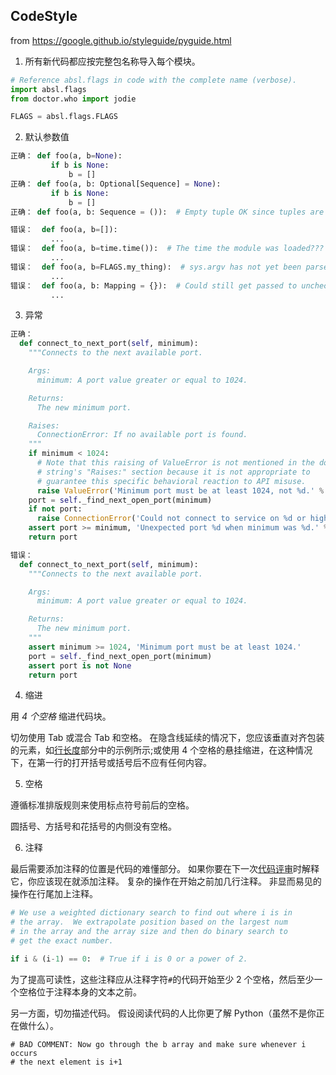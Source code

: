 ## CodeStyle

from https://google.github.io/styleguide/pyguide.html

1. 所有新代码都应按完整包名称导入每个模块。

```python
# Reference absl.flags in code with the complete name (verbose).
import absl.flags
from doctor.who import jodie

FLAGS = absl.flags.FLAGS
```

2. 默认参数值

```python
正确： def foo(a, b=None):
         if b is None:
             b = []
正确： def foo(a, b: Optional[Sequence] = None):
         if b is None:
             b = []
正确： def foo(a, b: Sequence = ()):  # Empty tuple OK since tuples are immutable
```

```python
错误：  def foo(a, b=[]):
         ...
错误：  def foo(a, b=time.time()):  # The time the module was loaded???
         ...
错误：  def foo(a, b=FLAGS.my_thing):  # sys.argv has not yet been parsed...
         ...
错误：  def foo(a, b: Mapping = {}):  # Could still get passed to unchecked code
         ...
```

3. 异常

```python
正确：
  def connect_to_next_port(self, minimum):
    """Connects to the next available port.

    Args:
      minimum: A port value greater or equal to 1024.

    Returns:
      The new minimum port.

    Raises:
      ConnectionError: If no available port is found.
    """
    if minimum < 1024:
      # Note that this raising of ValueError is not mentioned in the doc
      # string's "Raises:" section because it is not appropriate to
      # guarantee this specific behavioral reaction to API misuse.
      raise ValueError('Minimum port must be at least 1024, not %d.' % (minimum,))
    port = self._find_next_open_port(minimum)
    if not port:
      raise ConnectionError('Could not connect to service on %d or higher.' % (minimum,))
    assert port >= minimum, 'Unexpected port %d when minimum was %d.' % (port, minimum)
    return port
```

```python
错误：
  def connect_to_next_port(self, minimum):
    """Connects to the next available port.

    Args:
      minimum: A port value greater or equal to 1024.

    Returns:
      The new minimum port.
    """
    assert minimum >= 1024, 'Minimum port must be at least 1024.'
    port = self._find_next_open_port(minimum)
    assert port is not None
    return port
```

4. 缩进

用 *4 个空格* 缩进代码块。

切勿使用 Tab 或混合 Tab 和空格。 在隐含线延续的情况下，您应该垂直对齐包装的元素，如[行长度](https://google.github.io/styleguide/pyguide.html#s3.2-line-length)部分中的示例所示;或使用 4 个空格的悬挂缩进，在这种情况下，在第一行的打开括号或括号后不应有任何内容。

5. 空格

遵循标准排版规则来使用标点符号前后的空格。

圆括号、方括号和花括号的内侧没有空格。

6. 注释

最后需要添加注释的位置是代码的难懂部分。 如果你要在下一次[代码评审](http://en.wikipedia.org/wiki/Code_review)时解释它，你应该现在就添加注释。 复杂的操作在开始之前加几行注释。 非显而易见的操作在行尾加上注释。

```python
# We use a weighted dictionary search to find out where i is in
# the array.  We extrapolate position based on the largest num
# in the array and the array size and then do binary search to
# get the exact number.

if i & (i-1) == 0:  # True if i is 0 or a power of 2.
```

为了提高可读性，这些注释应从注释字符`#`的代码开始至少 2 个空格，然后至少一个空格位于注释本身的文本之前。

另一方面，切勿描述代码。 假设阅读代码的人比你更了解 Python（虽然不是你正在做什么）。

```Pytho
# BAD COMMENT: Now go through the b array and make sure whenever i occurs
# the next element is i+1
```


